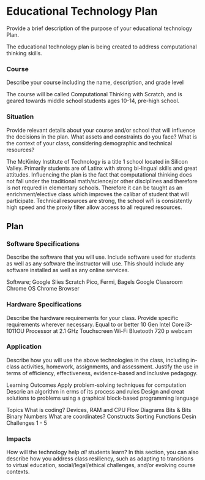 # Educational Technology Plan

Provide a brief description of the purpose of your educational technology Plan.

The educational technology plan is being created to address computational thinking skills. 

### Course

Describe your course including the name, description, and grade level

The course will be called Computational Thinking with Scratch, and is geared towards middle school students ages 10-14, pre-high school.  

### Situation

Provide relevant details about your course and/or school that will influence the
decisions in the plan. What assets and constraints do you face? What is the
context of your class, considering demographic and technical resources?

The McKinley Institute of Technology is a title 1 school located in Silicon Valley. Primarily students are of Latinx with strong bi-lingual skills and great attitudes. Influencing the plan is the fact that computational thinking does not fall under the traditional math/science/or other disciplines and therefore is not requred in elementary schools. Therefore it can be taught as an enrichment/elective class which improves the calibar of student that will participate.  Technical resources are strong, the school wifi is consistently high speed and the proxiy filter allow access to all requred resources.  


## Plan

### Software Specifications

Describe the software that you will use. Include software used for students as
well as any software the instructor will use. This should include any software
installed as well as any online services.

Software;
Google Slies
Scratch
Pico, Fermi, Bagels
Google Classroom
Chrome OS
Chrome Browser

### Hardware Specifications

Describe the hardware requirements for your class. Provide specific requirements
wherever necessary.
Equal to or better
10 Gen Intel Core i3-1011OU Processor at 2.1 GHz
Touchscreen
Wi-Fi
Bluetooth
720 p webcam


### Application

Describe how you will use the above technologies in the class, including
in-class activities, homework, assignments, and assessment. Justify the use
in terms of efficiency, effectiveness, evidence-based and inclusive pedagogy.

Learning Outcomes
Apply problem-solving techniques for computation
Descrie an algorithm in erms of its process and rules
Design and creat solutions to problems using a graphical block-based programming language

Topics
What is coding?
Devices, RAM and CPU
Flow Diagrams
Bits & Bits
Binary Numbers
What are coordinates?
Constructs
Sorting
Functions
Desin Challenges 1 - 5

### Impacts

How will the technology help *all* students learn? In this section, you can also
describe how you address class resiliency, such as adapting to
transitions to virtual education, social/legal/ethical challenges,  and/or
evolving course contexts.
